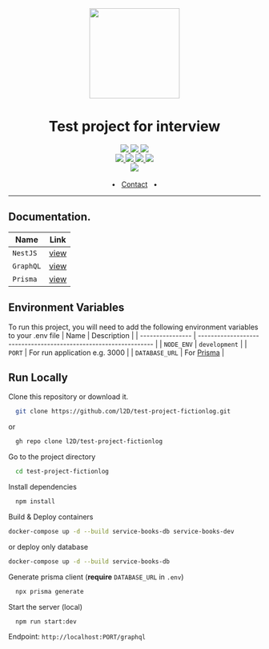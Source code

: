 <div align="center">
	<a href="mailto:rawipas.chisamut@gmail.com"><img src="https://www.svgrepo.com/show/275536/cat.svg" style="width: 180px; height: 180px;"/></a>
	<h1> Test project for interview </h1>
	<a href="#">
		<img src="https://img.shields.io/badge/nestjs-%23E0234E.png?style=for-the-badge&logo=nestjs&logoColor=white" />
	</a>
	<a href="#">
		<img src="https://img.shields.io/badge/-GraphQL-E10098?style=for-the-badge&logo=graphql&logoColor=white" />
	</a>
	<a href="#">
		<img src="https://img.shields.io/badge/Prisma-3982CE?style=for-the-badge&logo=Prisma&logoColor=white" />
	</a>
	<br />
	<a href="#">
		<img src="https://img.shields.io/badge/typescript-%23007ACC.svg?style=for-the-badge&logo=typescript&logoColor=white" />  
	</a>
	<a href="#">
		<img src="https://img.shields.io/badge/postgres-%23316192.svg?style=for-the-badge&logo=postgresql&logoColor=white" />  
	</a>
	<a href="#">
		<img src="https://img.shields.io/badge/docker-%230db7ed.svg?style=for-the-badge&logo=docker&logoColor=white" />  
	</a>
	<a href="#">
		<img src="https://img.shields.io/badge/ESLint-4B3263?style=for-the-badge&logo=eslint&logoColor=white" />
	</a>
	<br />
	<a href="https://wakatime.com/@l2D/projects/ubzfdufkff?start=2021-12-15&end=2021-12-21" target="_blank">
		<img src="https://wakatime.com/badge/user/40220765-21c2-45dd-9b0a-d3bf9e27e616/project/c506c223-7016-4d9c-a72a-d753f7ae23e4.svg?style=for-the-badge" />
	</a>
	<br /><br />
	<span>&nbsp;&nbsp;•&nbsp;&nbsp;</span>
	<a href="mailto:rawipas.chisamut@gmail.com">Contact</a>
	<span>&nbsp;&nbsp;•&nbsp;&nbsp;</span>
  </br>
  <hr>
</div>

## Documentation.

| Name      | Link                                                     |
| --------- | -------------------------------------------------------- |
| `NestJS`  | [view](https://docs.nestjs.com/)                         |
| `GraphQL` | [view](https://graphql.org/learn/)                       |
| `Prisma`  | [view](https://www.prisma.io/docs/)                      |

## Environment Variables

To run this project, you will need to add the following environment variables to your .env file
| Name             | Description                                                      |
| ---------------- | ---------------------------------------------------------------- |
| `NODE_ENV`       | `development`                                   |
| `PORT`           | For run application e.g. 3000                       |
| `DATABASE_URL`   | For [Prisma](https://www.prisma.io/docs/)                        |


## Run Locally

Clone this repository or download it.

```bash
  git clone https://github.com/l2D/test-project-fictionlog.git
```
or
```bash
  gh repo clone l2D/test-project-fictionlog
```

Go to the project directory

```bash
  cd test-project-fictionlog
```

Install dependencies

```bash
  npm install
```

Build & Deploy containers

```bash
docker-compose up -d --build service-books-db service-books-dev
```
or deploy only database
```bash
docker-compose up -d --build service-books-db
```

Generate prisma client (**require** `DATABASE_URL` in `.env`)

```bash
  npx prisma generate
```

Start the server (local)

```bash
  npm run start:dev
```

Endpoint: `http://localhost:PORT/graphql`

